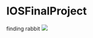 # IOSFinalProject
finding rabbit
![](https://cdn-images-1.medium.com/max/800/1*Tpt8xrYiGvbMEAlaccH9pQ.gif)
